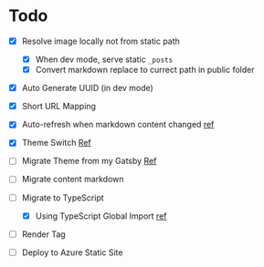 # Todo

- [X] Resolve image locally not from static path
  - [X] When dev mode, serve static `_posts` 
  - [X] Convert markdown replace to currect path in public folder
- [X] Auto Generate UUID (in dev mode)
- [X] Short URL Mapping
- [X] Auto-refresh when markdown content changed [ref](https://github.com/timlrx/tailwind-nextjs-starter-blog/blob/master/scripts/next-remote-watch.js)
- [X] Theme Switch [Ref](https://github.com/timlrx/tailwind-nextjs-starter-blog/blob/master/components/ThemeSwitch.js)
- [ ] Migrate Theme from my Gatsby [Ref](https://github.com/mildronize/mildronize.github.io)
- [ ] Migrate content markdown
- [ ] Migrate to TypeScript
  - [X] Using TypeScript Global Import [ref](https://github.com/leighhalliday/next-blog/blob/main/tsconfig.json)
- [ ] Render Tag
- [ ] Deploy to Azure Static Site


